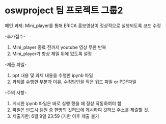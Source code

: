 # oswproject 팀 프로젝트 그룹2

메인 과제: Mini_player를 통해 ERICA 홍보영상이 정상적으로 실행되도록 코드 수정

-추가점수-
1. Mini_player 종료 전까지 youtube 영상 무한 반복
2. Mini_player가 항상 제일 위에 있도록 설정

-제출 파일-
1. ppt 내용 및 과제 내용을 수행한 ipynb 파일
2. 과제를 수행한 부분과 이유, 수정방안을 적은 워드 파일 or PDF파일

-주의 사항-
1. 게시한 ipynb 파일은 바로 실행 했을 때 정상 작동하여야 함
2. 파일은 반드시 팀원 중 한명의 깃허브에 게시하여 깃허브 주소를 제출할 것.
3. 제출기한: 6월 9일 23:59 (기한 이후 제출 불가
